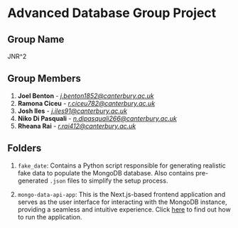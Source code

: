 # Advanced Database Group Project
## **Group Name**
JNR^2

## **Group Members**
1. **Joel Benton** - *j.benton1852@canterbury.ac.uk*
2. **Ramona Ciceu** - *r.ciceu782@canterbury.ac.uk*
3. **Josh Iles** - *j.iles91@canterbury.ac.uk*
4. **Niko Di Pasquali** - *n.dipasquali266@canterbury.ac.uk*
5. **Rheana Rai** - *r.rai412@canterbury.ac.uk* 

## **Folders**

1. `fake_date`: Contains a Python script responsible for generating realistic fake data to populate the MongoDB database. Also contains pre-generated `.json` files to simplify the setup process.

2. `mongo-data-api-app`: This is the Next.js-based frontend application and serves as the user interface for interacting with the MongoDB instance, providing a seamless and intuitive experience. Click [here](./mongo-data-api-app/README.md) to find out how to run the application.